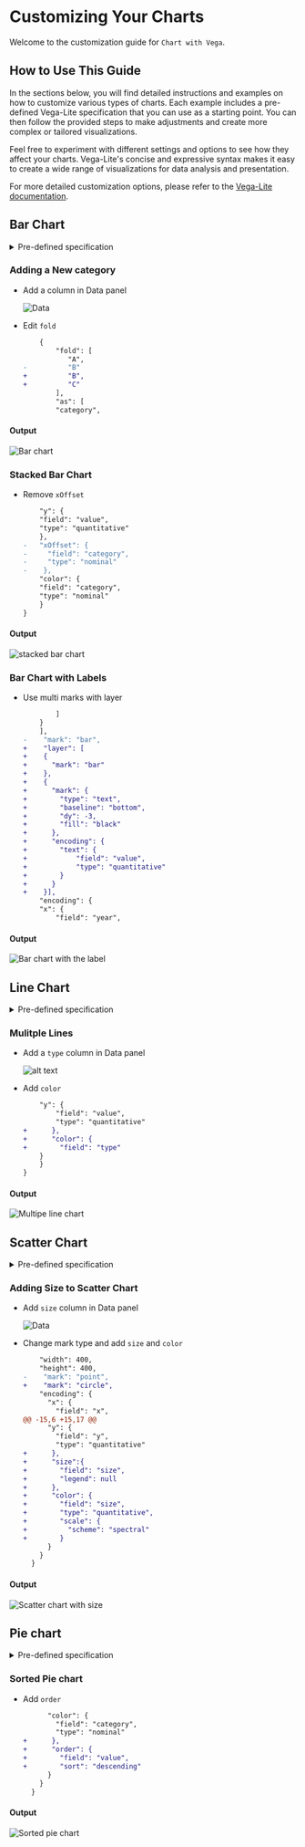# Customizing Your Charts

Welcome to the customization guide for `Chart with Vega`.

## How to Use This Guide

In the sections below, you will find detailed instructions and examples on how to customize various types of charts. Each example includes a pre-defined Vega-Lite specification that you can use as a starting point. You can then follow the provided steps to make adjustments and create more complex or tailored visualizations.

Feel free to experiment with different settings and options to see how they affect your charts. Vega-Lite's concise and expressive syntax makes it easy to create a wide range of visualizations for data analysis and presentation.

For more detailed customization options, please refer to the [Vega-Lite documentation](https://vega.github.io/vega-lite/).

## Bar Chart

<details><summary>Pre-defined specification</summary>

```json
{
  "$schema": "https://vega.github.io/schema/vega-lite/v5.json",
  "description": "A simple bar chart data.",
  "width": 400,
  "height": 200,
  "data": {
    "values": "/** don't modify as it will be automatically inserted. **/"
  },
  "transform": [
    {
      "fold": [
        "A",
        "B"
      ],
      "as": [
        "category",
        "value"
      ]
    }
  ],
  "mark": "bar",
  "encoding": {
    "x": {
      "field": "year",
      "type": "nominal"
    },
    "y": {
      "field": "value",
      "type": "quantitative"
    },
    "xOffset": {
      "field": "category",
      "type": "nominal"
    },
    "color": {
      "field": "category",
      "type": "nominal"
    }
  }
}
```

</details>

### Adding a New category

* Add a column in Data panel

  ![Data](./images/add_column_data.png)
  
* Edit `fold` 

    ```diff
        {
            "fold": [
               "A",
    -          "B"
    +          "B",
    +          "C"
            ],
            "as": [
            "category",
    ```

#### Output

![Bar chart](./images/add_column_bar.png)



### Stacked Bar Chart

* Remove `xOffset` 

    ```diff
        "y": {
        "field": "value",
        "type": "quantitative"
        },
    -   "xOffset": {
    -     "field": "category",
    -     "type": "nominal"
    -    },
        "color": {
        "field": "category",
        "type": "nominal"
        }
    }
    ```

#### Output

![stacked bar chart](./images/stacked_bar.png)


### Bar Chart with Labels

* Use multi marks with layer

    ```diff
            ]
        }
        ],
    -    "mark": "bar",
    +    "layer": [
    +    {
    +      "mark": "bar"
    +    },
    +    {
    +      "mark": {
    +        "type": "text",
    +        "baseline": "bottom",
    +        "dy": -3,
    +        "fill": "black"
    +      },
    +      "encoding": {
    +        "text": {
    +            "field": "value",
    +            "type": "quantitative"
    +        }
    +      }
    +    }],
        "encoding": {
        "x": {
            "field": "year",
    ```

#### Output

![Bar chart with the label](./images/bar_with_labels.png)

## Line Chart

<details><summary>Pre-defined specification</summary>

```json
{
  "$schema": "https://vega.github.io/schema/vega-lite/v5.json",
  "description": "A simple line chart.",
  "width": 400,
  "height": 200,
  "data": {
    "values": "/** don't modify as it will be automatically inserted. **/"
  },
  "mark": "line",
  "encoding": {
    "x": {
      "field": "year",
      "type": "temporal"
    },
    "y": {
      "field": "value",
      "type": "quantitative"
    }
  }
}
```

</details>

### Mulitple Lines

* Add a `type` column in Data panel

    ![alt text](./images/multiple_lines_data.png)

* Add `color`

    ```diff
        "y": {
            "field": "value",
            "type": "quantitative"
    +      },
    +      "color": {
    +        "field": "type"
        }
        }
    }
    ```

#### Output

![Multipe line chart](./images/multiple_lines.png)



## Scatter Chart



<details><summary>Pre-defined specification</summary>

```json
{
  "$schema": "https://vega.github.io/schema/vega-lite/v5.json",
  "description": "A scatterplot showing horsepower and miles per gallons for various cars.",
  "data": {
    "values": "/** don't modify as it will be automatically inserted. **/"
  },
  "width": 400,
  "height": 400,
  "mark": "point",
  "encoding": {
    "x": {
      "field": "x",
      "type": "quantitative"
    },
    "y": {
      "field": "y",
      "type": "quantitative"
    }
  }
}
```

</details>

### Adding Size to Scatter Chart

* Add `size` column in Data panel
    
  ![Data](./images/scatter_heatmap_data.png)

* Change mark type and add `size` and `color`

  ```diff
      "width": 400,
      "height": 400,
  -    "mark": "point",
  +    "mark": "circle",
      "encoding": {
        "x": {
          "field": "x",
  @@ -15,6 +15,17 @@
        "y": {
          "field": "y",
          "type": "quantitative"
  +      },
  +      "size":{
  +        "field": "size",
  +        "legend": null
  +      },
  +      "color": {
  +        "field": "size",
  +        "type": "quantitative",
  +        "scale": {
  +          "scheme": "spectral"
  +        }
        }
      }
    }
  ```

#### Output

![Scatter chart with size](./images/scatter_heatmap.png)


## Pie chart


<details><summary>Pre-defined specification</summary>

```json
{
  "$schema": "https://vega.github.io/schema/vega-lite/v5.json",
  "description": "A simple pie chart with embedded data.",
  "width": 300,
  "height": 300,
  "data": {
    "values": "/** don't modify as it will be automatically inserted. **/"
  },
  "mark": "arc",
  "encoding": {
    "theta": {
      "field": "value",
      "type": "quantitative"
    },
    "color": {
      "field": "category",
      "type": "nominal"
    }
  }
}
```

</details>

### Sorted Pie chart

* Add `order`

  ```diff
        "color": {
          "field": "category",
          "type": "nominal"
  +      },
  +      "order": {
  +        "field": "value",
  +        "sort": "descending"
        }
      }
    }
  ```

#### Output

![Sorted pie chart](./images/ordered_pie.png)